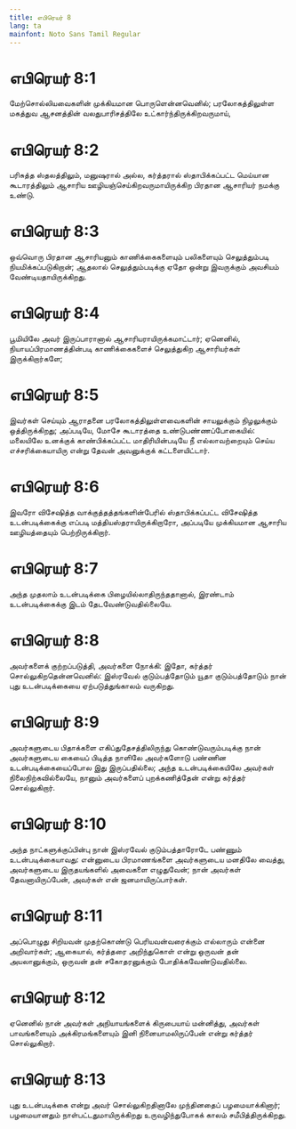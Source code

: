 ```yaml
---
title: எபிரெயர் 8
lang: ta
mainfont: Noto Sans Tamil Regular
---
```


# எபிரெயர் 8:1

மேற்சொல்லியவைகளின் முக்கியமான பொருளென்னவெனில்; பரலோகத்திலுள்ள மகத்துவ ஆசனத்தின் வலதுபாரிசத்திலே உட்கார்ந்திருக்கிறவருமாய்,

# எபிரெயர் 8:2

பரிசுத்த ஸ்தலத்திலும், மனுஷரால் அல்ல, கர்த்தரால் ஸ்தாபிக்கப்பட்ட மெய்யான கூடாரத்திலும் ஆசாரிய ஊழியஞ்செய்கிறவருமாயிருக்கிற பிரதான ஆசாரியர் நமக்கு உண்டு.

# எபிரெயர் 8:3

ஒவ்வொரு பிரதான ஆசாரியனும் காணிக்கைகளையும் பலிகளையும் செலுத்தும்படி நியமிக்கப்படுகிறான்; ஆதலால் செலுத்தும்படிக்கு ஏதோ ஒன்று இவருக்கும் அவசியம் வேண்டியதாயிருக்கிறது.

# எபிரெயர் 8:4

பூமியிலே அவர் இருப்பாரானால் ஆசாரியராயிருக்கமாட்டார்; ஏனெனில், நியாயப்பிரமாணத்தின்படி காணிக்கைகளைச் செலுத்துகிற ஆசாரியர்கள் இருக்கிறார்களே;

# எபிரெயர் 8:5

இவர்கள் செய்யும் ஆராதனை பரலோகத்திலுள்ளவைகளின் சாயலுக்கும் நிழலுக்கும் ஒத்திருக்கிறது; அப்படியே, மோசே கூடாரத்தை உண்டுபண்ணப்போகையில்: மலையிலே உனக்குக் காண்பிக்கப்பட்ட மாதிரியின்படியே நீ எல்லாவற்றையும் செய்ய எச்சரிக்கையாயிரு என்று தேவன் அவனுக்குக் கட்டளையிட்டார்.

# எபிரெயர் 8:6

இவரோ விசேஷித்த வாக்குத்தத்தங்களின்பேரில் ஸ்தாபிக்கப்பட்ட விசேஷித்த உடன்படிக்கைக்கு எப்படி மத்தியஸ்தராயிருக்கிறாரோ, அப்படியே முக்கியமான ஆசாரிய ஊழியத்தையும் பெற்றிருக்கிறார்.

# எபிரெயர் 8:7

அந்த முதலாம் உடன்படிக்கை பிழையில்லாதிருந்ததானால், இரண்டாம் உடன்படிக்கைக்கு இடம் தேடவேண்டுவதில்லையே.

# எபிரெயர் 8:8

அவர்களைக் குற்றப்படுத்தி, அவர்களை நோக்கி: இதோ, கர்த்தர் சொல்லுகிறதென்னவெனில்: இஸ்ரவேல் குடும்பத்தோடும் யூதா குடும்பத்தோடும் நான் புது உடன்படிக்கையை ஏற்படுத்துங்காலம் வருகிறது.

# எபிரெயர் 8:9

அவர்களுடைய பிதாக்களை எகிப்துதேசத்திலிருந்து கொண்டுவரும்படிக்கு நான் அவர்களுடைய கையைப் பிடித்த நாளிலே அவர்களோடு பண்ணின உடன்படிக்கையைப்போல இது இருப்பதில்லை; அந்த உடன்படிக்கையிலே அவர்கள் நிலைநிற்கவில்லையே, நானும் அவர்களைப் புறக்கணித்தேன் என்று கர்த்தர் சொல்லுகிறார்.

# எபிரெயர் 8:10

அந்த நாட்களுக்குப்பின்பு நான் இஸ்ரவேல் குடும்பத்தாரோடே பண்ணும் உடன்படிக்கையாவது: என்னுடைய பிரமாணங்களை அவர்களுடைய மனதிலே வைத்து, அவர்களுடைய இருதயங்களில் அவைகளை எழுதுவேன்; நான் அவர்கள் தேவனாயிருப்பேன், அவர்கள் என் ஜனமாயிருப்பார்கள்.

# எபிரெயர் 8:11

அப்பொழுது சிறியவன் முதற்கொண்டு பெரியவன்வரைக்கும் எல்லாரும் என்னை அறிவார்கள்; ஆகையால், கர்த்தரை அறிந்துகொள் என்று ஒருவன் தன் அயலானுக்கும், ஒருவன் தன் சகோதரனுக்கும் போதிக்கவேண்டுவதில்லை.

# எபிரெயர் 8:12

ஏனெனில் நான் அவர்கள் அநியாயங்களைக் கிருபையாய் மன்னித்து, அவர்கள் பாவங்களையும் அக்கிரமங்களையும் இனி நினையாமலிருப்பேன் என்று கர்த்தர் சொல்லுகிறார்.

# எபிரெயர் 8:13

புது உடன்படிக்கை என்று அவர் சொல்லுகிறதினாலே முந்தினதைப் பழமையாக்கினார்; பழமையானதும் நாள்பட்டதுமாயிருக்கிறது உருவழிந்துபோகக் காலம் சமீபித்திருக்கிறது.

